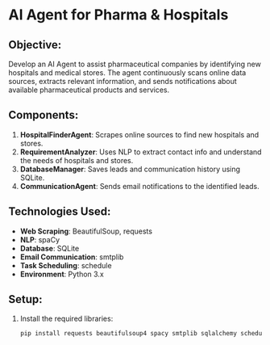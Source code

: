 # AI Agent for Pharma & Hospitals

## Objective:
Develop an AI Agent to assist pharmaceutical companies by identifying new hospitals and medical stores. The agent continuously scans online data sources, extracts relevant information, and sends notifications about available pharmaceutical products and services.

## Components:
1. **HospitalFinderAgent**: Scrapes online sources to find new hospitals and stores.
2. **RequirementAnalyzer**: Uses NLP to extract contact info and understand the needs of hospitals and stores.
3. **DatabaseManager**: Saves leads and communication history using SQLite.
4. **CommunicationAgent**: Sends email notifications to the identified leads.

## Technologies Used:
- **Web Scraping**: BeautifulSoup, requests
- **NLP**: spaCy
- **Database**: SQLite
- **Email Communication**: smtplib
- **Task Scheduling**: schedule
- **Environment**: Python 3.x

## Setup:
1. Install the required libraries:
   ```bash
   pip install requests beautifulsoup4 spacy smtplib sqlalchemy schedule
